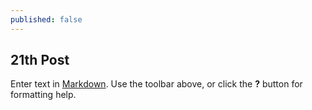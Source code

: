 ```yaml
---
published: false
---
```


## 21th Post

Enter text in [Markdown](http://daringfireball.net/projects/markdown/). Use the toolbar above, or click the **?** button for formatting help.
